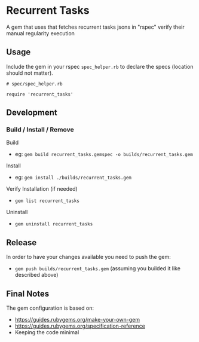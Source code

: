 # Recurrent Tasks

A gem that uses that fetches recurrent tasks jsons in "rspec" verify their manual regularity execution

## Usage

Include the gem in your rspec `spec_helper.rb` to declare the specs (location should not matter).
```
# spec/spec_helper.rb

require 'recurrent_tasks'
```

## Development

### Build / Install / Remove

Build
- eg: `gem build recurrent_tasks.gemspec -o builds/recurrent_tasks.gem`

Install
- eg: `gem install ./builds/recurrent_tasks.gem`

Verify Installation (if needed)
- `gem list recurrent_tasks`

Uninstall
- `gem uninstall recurrent_tasks`

## Release

In order to have your changes available you need to push the gem:
- `gem push builds/recurrent_tasks.gem` (assuming you builded it like described above)

## Final Notes

The gem configuration is based on:
- https://guides.rubygems.org/make-your-own-gem
- https://guides.rubygems.org/specification-reference
- Keeping the code minimal
